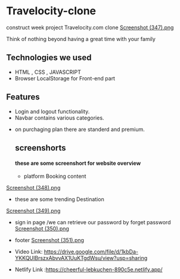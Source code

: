 # Travelocity-clone
construct week project Travelocity.com clone
[Screenshot (347).png](https://masai-course.s3.ap-south-1.amazonaws.com/editor/uploads/2022-09-14/Screenshot%20%28347%29_447979.png)
<!-- On-demand training made simple.  training for individuals and businesses! Top-rated courses for developers & IT professionals. Start learning today! Role IQ. Hands-on Learning. Offline Access. Skill Assessments. Certification Prep. Expert-Led Courses. Cloud Labs. --> 
Think of nothing beyond having a great time with your family
## Technologies we used
<!-- <hr> -->
- HTML , CSS , JAVASCRIPT
- Browser LocalStorage for Front-end part

<!-- - [Blog Link]() -->


## Features 
<!-- --- -->
- Login and logout functionality.
- Navbar contains various categories.
<!-- - On product page particular category products with skill and flow options displayed. -->
- on purchaging plan there are standerd and premium.

  ## screenshorts
  #### these are some screenshort for website overview
  -  platform Booking content 
<!--   ![Screenshot (58)](https://user-images.githubusercontent.com/94555507/161411107-c0fd89a4-5f7a-4475-8916-91326d48a753.png) -->
  [Screenshot (348).png](https://masai-course.s3.ap-south-1.amazonaws.com/editor/uploads/2022-09-14/Screenshot%20%28348%29_876930.png)
  - these are some trending Destination 
<!--   ![Screenshot (54)](https://user-images.githubusercontent.com/94555507/161410707-9c1164c1-9d13-42cb-852b-c90aa47ad3cc.png) -->
 [Screenshot (349).png](https://masai-course.s3.ap-south-1.amazonaws.com/editor/uploads/2022-09-14/Screenshot%20%28349%29_197106.png)
 - sign in page /we can retrieve our password by forget password
 [Screenshot (350).png](https://masai-course.s3.ap-south-1.amazonaws.com/editor/uploads/2022-09-14/Screenshot%20%28350%29_593808.png)
  - footer
 [Screenshot (351).png](https://masai-course.s3.ap-south-1.amazonaws.com/editor/uploads/2022-09-14/Screenshot%20%28351%29_493056.png)
 
   - Video Link: https://drive.google.com/file/d/1kbDa-YKKQUIBrszxAbvvAX1UuKTgdWsu/view?usp=sharing
   - Netlify Link :https://cheerful-lebkuchen-890c5e.netlify.app/
